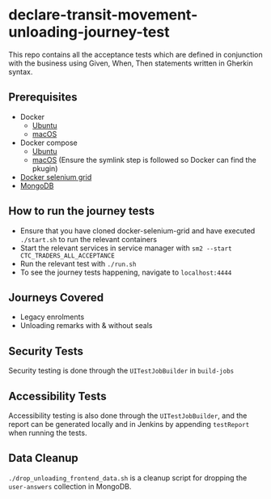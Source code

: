 
# declare-transit-movement-unloading-journey-test

This repo contains all the acceptance tests which are defined in conjunction with the business using Given, When, Then statements written in Gherkin syntax.

## Prerequisites
* Docker
    * [Ubuntu](https://docs.tax.service.gov.uk/mdtp-handbook/documentation/developer-set-up/install-docker.html#install-docker-ubuntu)
    * [macOS](https://docs.tax.service.gov.uk/mdtp-handbook/documentation/developer-set-up/install-docker.html#install-docker-macos)
* Docker compose
    * [Ubuntu](https://docs.tax.service.gov.uk/mdtp-handbook/documentation/developer-set-up/install-docker.html#install-the-docker-packages)
    * [macOS](https://formulae.brew.sh/formula/docker-compose) (Ensure the symlink step is followed so Docker can find the pkugin)
* [Docker selenium grid](https://github.com/hmrc/docker-selenium-grid)
* [MongoDB](https://docs.tax.service.gov.uk/mdtp-handbook/documentation/developer-set-up/set-up-mongodb.html)

## How to run the journey tests
* Ensure that you have cloned docker-selenium-grid and have executed `./start.sh` to run the relevant containers
* Start the relevant services in service manager with `sm2 --start CTC_TRADERS_ALL_ACCEPTANCE`
* Run the relevant test with `./run.sh`
* To see the journey tests happening, navigate to `localhost:4444`

## Journeys Covered
* Legacy enrolments
* Unloading remarks with & without seals

## Security Tests
Security testing is done through the `UITestJobBuilder` in `build-jobs`

## Accessibility Tests
Accessibility testing is also done through the `UITestJobBuilder`, and the report can be generated locally and in Jenkins by appending `testReport` when running the tests.

## Data Cleanup
`./drop_unloading_frontend_data.sh` is a cleanup script for dropping the `user-answers` collection in MongoDB.
